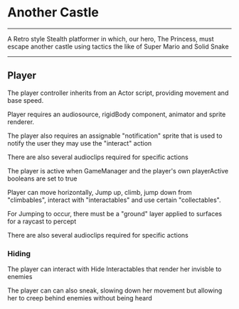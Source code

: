 <h1>Another Castle</h1>
<hr>

<p>A Retro style Stealth platformer in which, our hero, The Princess, must escape another castle using tactics the like of Super Mario and Solid Snake</P>
<hr>

<h2>Player</h2>
<p> The player controller inherits from an Actor script, providing movement and base speed.</P>
<p> Player requires an audiosource, rigidBody component, animator and sprite renderer.</P>
<p> The player also requires an assignable "notification" sprite that is used to notify the user they may use the "interact" action</P>
<p> There are also several audioclips required for specific actions</P>
<p> The player is active when GameManager and the player's own playerActive booleans are set to true</P>
<p> Player can move horizontally, Jump up, climb, jump down from "climbables", interact with "interactables" and use certain "collectables".</P>
<p> For Jumping to occur, there must be a "ground" layer applied to surfaces for a raycast to percept</P>
<p> There are also several audioclips required for specific actions</P>
<h3>Hiding</h3>
<p> The player can interact with Hide Interactables that render her invisble to enemies</P>
<p> The player can can also sneak, slowing down her movement but allowing her to creep behind enemies without being heard</P>
